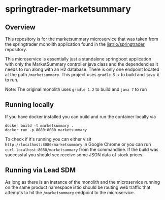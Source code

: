 # springtrader-marketsummary

## Overview

This repository is for the marketsummary microservice that was taken from the 
springtrader monolith application found in the [liatrio/springtrader](https://github.com/liatrio/springtrader)
repository. 

This microservice is essentially just a standalone springboot application with only
the MarketSummary controller java class and the dependencies it needs to run along with 
an H2 database. There is only one endpoint located at the path `/marketsummary`. This project
uses `gradle 5.x` to build and `java 8` to run.

Note: The original monolith uses `gradle 1.2` to build and `java 7` to run

## Running locally

If you have docker installed you can build and run the container locally via
```
docker build -t marketsummary .
docker run -p 8080:8080 marketsummary
```
To check if it's running you can either visit `http://localhost:8080/marketsummary` in Google Chrome
or you can run `curl localhost:8080/marketsummary` from the commandline. If the build was 
successful you should see receive some JSON data of stock prices.

## Running via Lead SDM

As long as there is an instance of the monolith and the microservice running on the same product namespace 
istio should be routing web traffic that attempts to hit the `/marketsummary` endpoint to the microservice.
